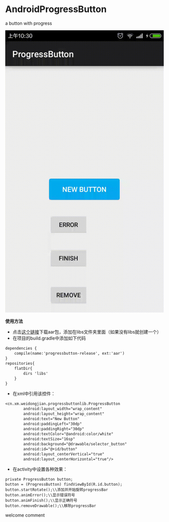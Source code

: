 # AndroidProgressButton
a button with progress

![image](https://github.com/weidongjian/AndroidProgressButton/raw/master/art/device-2015-07-16-102914.gif)

 **使用方法**
- 点击[这个链接](https://github.com/weidongjian/AndroidProgressButton/blob/master/art/progressbutton-release.aar?raw=true)下载aar包，添加在libs文件夹里面（如果没有libs就创建一个）
- 在项目的build.gradle中添加如下代码

```
dependencies {
    compile(name:'progressbutton-release', ext:'aar')
}
repositories{
    flatDir{
        dirs 'libs'
    }
}
```
- 在xml中引用该控件：

```
<cn.xm.weidongjian.progressbuttonlib.ProgressButton
        android:layout_width="wrap_content"
        android:layout_height="wrap_content"
        android:text="New Button"
        android:paddingLeft="30dp"
        android:paddingRight="30dp"
        android:textColor="@android:color/white"
        android:textSize="16sp"
        android:background="@drawable/selector_button"
        android:id="@+id/button"
        android:layout_centerVertical="true"
        android:layout_centerHorizontal="true"/>
```

- 在activity中设置各种效果：

```
private ProgressButton button;
button = (ProgressButton) findViewById(R.id.button);
button.startRotate();\\添加并开始旋转progressBar
button.animError();\\显示错误符号
button.animFinish();\\显示正确符号
button.removeDrawable();\\移除progressBar
```

welcome comment
